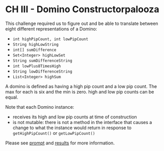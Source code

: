 # CH III - Domino Constructorpalooza

This challenge required us to figure out and be able to translate between eight different representations of a Domino: 

- `int highPipCount, int lowPipCount`
- `String highLowString`
- `int[] sumDifference`
- `Set<Integer> highLowSet`
- `String sumDifferenceString`
- `int lowPlus8TimesHigh`
- `String lowDifferenceString`
- `List<Integer> highSum`

A domino is defined as having a high pip count and a low pip count. The max for each is six and the min is zero. high and low pip counts can be equal. 

Note that each Domino instance:
- receives its high and low pip counts at time of construction
- is not mutable: there is not a method in the interface that causes a change to what the instance would return in response to `getHighPipCount()` or `getLowPipCount()`

Please see [prompt](CHIII-Prompt.pdf) and [results](CHIII-Results.pdf) for more information.